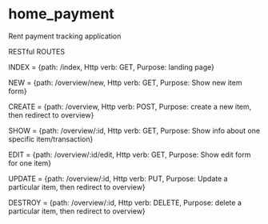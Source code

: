# home_payment
Rent payment tracking application

RESTful ROUTES

INDEX = {path: /index, Http verb: GET, Purpose: landing page}

NEW = {path: /overview/new, Http verb: GET, Purpose: Show new item form}

CREATE = {path: /overview, Http verb: POST, Purpose: create a new item, then redirect to overview}

SHOW = {path: /overview/:id, Http verb: GET, Purpose: Show info about one specific item/transaction}

EDIT = {path: /overview/:id/edit, Http verb: GET, Purpose: Show edit form for one item}

UPDATE = {path: /overview/:id, Http verb: PUT, Purpose: Update a particular item, then redirect to overview}

DESTROY = {path: /overview/:id, Http verb: DELETE, Purpose: delete a particular item, then redirect to overview}